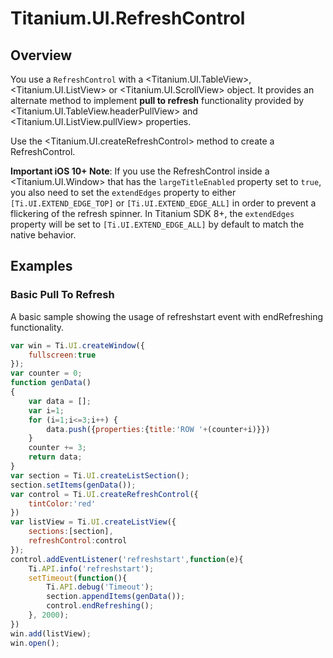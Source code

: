 # Titanium.UI.RefreshControl

<TypeHeader/>

## Overview

You use a `RefreshControl` with a <Titanium.UI.TableView>, <Titanium.UI.ListView> or <Titanium.UI.ScrollView> object. 
It provides an alternate method to implement **pull to refresh** functionality provided by 
<Titanium.UI.TableView.headerPullView> and <Titanium.UI.ListView.pullView> properties.

Use the <Titanium.UI.createRefreshControl> method to create a RefreshControl.

**Important iOS 10+ Note**: If you use the RefreshControl inside a <Titanium.UI.Window> that has the `largeTitleEnabled` property
set to `true`, you also need to set the `extendEdges` property to either `[Ti.UI.EXTEND_EDGE_TOP]` or `[Ti.UI.EXTEND_EDGE_ALL]`
in order to prevent a flickering of the refresh spinner. In Titanium SDK 8+, the `extendEdges` property will be set to `[Ti.UI.EXTEND_EDGE_ALL]`
by default to match the native behavior.

## Examples

### Basic Pull To Refresh

A basic sample showing the usage of refreshstart event with endRefreshing functionality.

``` js
var win = Ti.UI.createWindow({
    fullscreen:true
});
var counter = 0;
function genData()
{
    var data = [];
    var i=1;
    for (i=1;i<=3;i++) {
        data.push({properties:{title:'ROW '+(counter+i)}})
    }
    counter += 3;
    return data;
}
var section = Ti.UI.createListSection();
section.setItems(genData());
var control = Ti.UI.createRefreshControl({
    tintColor:'red'
})
var listView = Ti.UI.createListView({
    sections:[section],
    refreshControl:control
});
control.addEventListener('refreshstart',function(e){
    Ti.API.info('refreshstart');
    setTimeout(function(){
        Ti.API.debug('Timeout');
        section.appendItems(genData());
        control.endRefreshing();
    }, 2000);
})
win.add(listView);
win.open();
```


<ApiDocs/>
